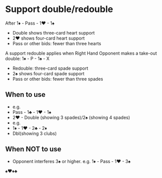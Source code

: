 # Support double/redouble

After 1♦ - Pass - 1♥ - 1♠

- Double shows three-card heart support
- 2♥ shows four-card heart support
- Pass or other bids: fewer than three hearts

A support redouble applies when Right Hand Opponent makes a take-out double: 1♦ - P - 1♠ - X

- Redouble: three-card spade support
- 2♠ shows four-card spade support
- Pass or other bids: fewer than three spades

## When to use
- e.g.
- Pass - 1♣ - 1♥ - 1♠ 
- 2♥ - Double (showing 3 spades)/2♠ (showing 4 spades)
- e.g. 
- 1♦ - 1♥ -	2♣ - 2♦
- Dbl(showing 3 clubs)



## When NOT to use
- Opponent interferes 3♠ or higher. e.g. 1♦ - Pass - 1♥ - 3♠

♠♥♦♣
